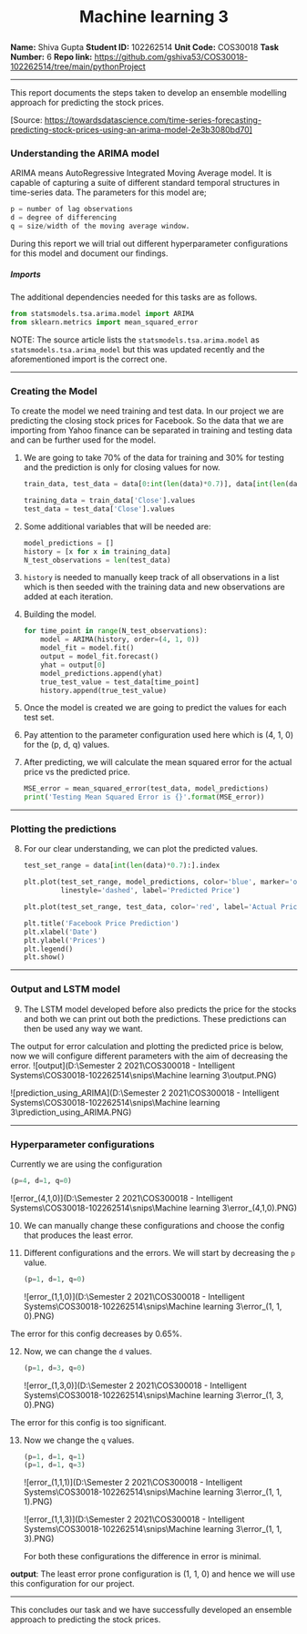 <h1><p align="center"> 
    Machine learning 3
</h1>

**Name:** Shiva Gupta
**Student ID:** 102262514 
**Unit Code:** COS30018
**Task Number:** 6
**Repo link:** https://github.com/gshiva53/COS30018-102262514/tree/main/pythonProject

****

This report documents the steps taken to develop an ensemble modelling approach for predicting the stock prices. 

[Source: https://towardsdatascience.com/time-series-forecasting-predicting-stock-prices-using-an-arima-model-2e3b3080bd70]

### Understanding the ARIMA model

ARIMA means AutoRegressive Integrated Moving Average model. It is capable of capturing a suite of different standard temporal structures in time-series data. The parameters for this model are;

```python
p = number of lag observations 
d = degree of differencing 
q = size/width of the moving average window. 
```

During this report we will trial out different hyperparameter configurations for this model and document our findings. 

##### Imports 

The additional dependencies needed for this tasks are as follows. 

```python
from statsmodels.tsa.arima.model import ARIMA
from sklearn.metrics import mean_squared_error
```

NOTE: The source article lists the `statsmodels.tsa.arima.model` as `statsmodels.tsa.arima_model` but this was updated recently and the aforementioned import is the correct one. 


****

### Creating the Model 

To create the model we need training and test data. In our project we are predicting the closing stock prices for Facebook. So the data that we are importing from Yahoo finance can be separated in training and testing data and can be further used for the model. 

1. We are going to take 70% of the data for training and 30% for testing and the prediction is only for closing values for now. 

   ```python
   train_data, test_data = data[0:int(len(data)*0.7)], data[int(len(data)*0.7):]
   
   training_data = train_data['Close'].values
   test_data = test_data['Close'].values
   ```

2. Some additional variables that will be needed are: 

   ```python
   model_predictions = []
   history = [x for x in training_data]
   N_test_observations = len(test_data)
   ```

3. `history` is needed to manually keep track of all observations in a list which is then seeded with the training data and new observations are added at each iteration. 

4. Building the model. 

   ```python
   for time_point in range(N_test_observations):
       model = ARIMA(history, order=(4, 1, 0))
       model_fit = model.fit()
       output = model_fit.forecast()
       yhat = output[0]
       model_predictions.append(yhat)
       true_test_value = test_data[time_point]
       history.append(true_test_value)
   ```

5. Once the model is created we are going to predict the values for each test set. 

6. Pay attention to the parameter configuration used here which is (4, 1, 0) for the (p, d, q) values. 

7. After predicting, we will calculate the mean squared error for the actual price vs the predicted price.

   ```python
   MSE_error = mean_squared_error(test_data, model_predictions)
   print('Testing Mean Squared Error is {}'.format(MSE_error))
   ```


****

### Plotting the predictions 

8. For our clear understanding, we can plot the predicted values. 

   ```python
   test_set_range = data[int(len(data)*0.7):].index
   
   plt.plot(test_set_range, model_predictions, color='blue', marker='o',
            linestyle='dashed', label='Predicted Price')
   
   plt.plot(test_set_range, test_data, color='red', label='Actual Price')
   
   plt.title('Facebook Price Prediction')
   plt.xlabel('Date')
   plt.ylabel('Prices')
   plt.legend()
   plt.show()
   ```


****

### Output and LSTM model

9. The LSTM model developed before also predicts the price for the stocks and both we can print out both the predictions. These predictions can then be used any way we want. 

The output for error calculation and plotting the predicted price is below, now we will configure different parameters with the aim of decreasing the error. 
![output](D:\Semester 2 2021\COS300018 - Intelligent Systems\COS30018-102262514\snips\Machine learning 3\output.PNG)

![prediction_using_ARIMA](D:\Semester 2 2021\COS300018 - Intelligent Systems\COS30018-102262514\snips\Machine learning 3\prediction_using_ARIMA.PNG)



****

### Hyperparameter configurations

Currently we are using the configuration

```python
(p=4, d=1, q=0)
```

![error_(4,1,0)](D:\Semester 2 2021\COS300018 - Intelligent Systems\COS30018-102262514\snips\Machine learning 3\error_(4,1,0).PNG)

10. We can manually change these configurations and choose the config that produces the least error. 

11. Different configurations and the errors. We will start by decreasing the `p` value. 

    ```python
    (p=1, d=1, q=0)
    ```

    ![error_(1,1,0)](D:\Semester 2 2021\COS300018 - Intelligent Systems\COS30018-102262514\snips\Machine learning 3\error_(1, 1, 0).PNG)

The error for this config decreases by 0.65%. 

12. Now, we can change the `d` values.

    ```py
    (p=1, d=3, q=0)
    ```

    ![error_(1,3,0)](D:\Semester 2 2021\COS300018 - Intelligent Systems\COS30018-102262514\snips\Machine learning 3\error_(1, 3, 0).PNG)

The error for this config is too significant. 

13. Now we change the `q` values. 

    ```python
    (p=1, d=1, q=1)
    (p=1, d=1, q=3) 
    ```

    ![error_(1,1,1)](D:\Semester 2 2021\COS300018 - Intelligent Systems\COS30018-102262514\snips\Machine learning 3\error_(1, 1, 1).PNG)

    ![error_(1,1,3)](D:\Semester 2 2021\COS300018 - Intelligent Systems\COS30018-102262514\snips\Machine learning 3\error_(1, 1, 3).PNG)

    For both these configurations the difference in error is minimal. 

**output**: The least error prone configuration is (1, 1, 0) and hence we will use this configuration for our project. 

****

This concludes our task and we have successfully developed an ensemble approach to predicting the stock prices.   

